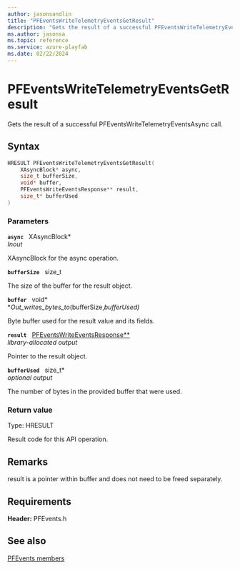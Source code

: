 ```yaml
---
author: jasonsandlin
title: "PFEventsWriteTelemetryEventsGetResult"
description: "Gets the result of a successful PFEventsWriteTelemetryEventsAsync call."
ms.author: jasonsa
ms.topic: reference
ms.service: azure-playfab
ms.date: 02/22/2024
---
```


# PFEventsWriteTelemetryEventsGetResult  

Gets the result of a successful PFEventsWriteTelemetryEventsAsync call.  

## Syntax  
  
```cpp
HRESULT PFEventsWriteTelemetryEventsGetResult(  
    XAsyncBlock* async,  
    size_t bufferSize,  
    void* buffer,  
    PFEventsWriteEventsResponse** result,  
    size_t* bufferUsed  
)  
```  
  
### Parameters  
  
**`async`** &nbsp; XAsyncBlock*  
*_Inout_*  
  
XAsyncBlock for the async operation.  
  
**`bufferSize`** &nbsp; size_t  
  
The size of the buffer for the result object.  
  
**`buffer`** &nbsp; void*  
*_Out_writes_bytes_to_(bufferSize,*bufferUsed)*  
  
Byte buffer used for the result value and its fields.  
  
**`result`** &nbsp; [PFEventsWriteEventsResponse**](../../pfeventstypes/structs/pfeventswriteeventsresponse.md)  
*library-allocated output*  
  
Pointer to the result object.  
  
**`bufferUsed`** &nbsp; size_t*  
*optional output*  
  
The number of bytes in the provided buffer that were used.  
  
  
### Return value
Type: HRESULT
  
Result code for this API operation.
  
## Remarks  
  
result is a pointer within buffer and does not need to be freed separately.
  
## Requirements  
  
**Header:** PFEvents.h
  
## See also  
[PFEvents members](../pfevents_members.md)  

  
  
